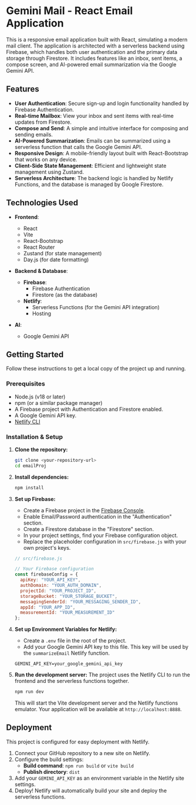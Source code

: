 # Gemini Mail - React Email Application

This is a responsive email application built with React, simulating a modern mail client. The application is architected with a serverless backend using Firebase, which handles both user authentication and the primary data storage through Firestore. It includes features like an inbox, sent items, a compose screen, and AI-powered email summarization via the Google Gemini API.

## Features

- **User Authentication**: Secure sign-up and login functionality handled by Firebase Authentication.
- **Real-time Mailbox**: View your inbox and sent items with real-time updates from Firestore.
- **Compose and Send**: A simple and intuitive interface for composing and sending emails.
- **AI-Powered Summarization**: Emails can be summarized using a serverless function that calls the Google Gemini API.
- **Responsive Design**: A mobile-friendly layout built with React-Bootstrap that works on any device.
- **Client-Side State Management**: Efficient and lightweight state management using Zustand.
- **Serverless Architecture**: The backend logic is handled by Netlify Functions, and the database is managed by Google Firestore.

## Technologies Used

- **Frontend**:
  - React
  - Vite
  - React-Bootstrap
  - React Router
  - Zustand (for state management)
  - Day.js (for date formatting)

- **Backend & Database**:
  - **Firebase**:
    - Firebase Authentication
    - Firestore (as the database)
  - **Netlify**:
    - Serverless Functions (for the Gemini API integration)
    - Hosting

- **AI**:
  - Google Gemini API

## Getting Started

Follow these instructions to get a local copy of the project up and running.

### Prerequisites

- Node.js (v18 or later)
- npm (or a similar package manager)
- A Firebase project with Authentication and Firestore enabled.
- A Google Gemini API key.
- [Netlify CLI](https://docs.netlify.com/cli/get-started/)

### Installation & Setup

1.  **Clone the repository:**
    ```sh
    git clone <your-repository-url>
    cd emailProj
    ```

2.  **Install dependencies:**
    ```sh
    npm install
    ```

3.  **Set up Firebase:**
    - Create a Firebase project in the [Firebase Console](https://console.firebase.google.com/).
    - Enable Email/Password authentication in the "Authentication" section.
    - Create a Firestore database in the "Firestore" section.
    - In your project settings, find your Firebase configuration object.
    - Replace the placeholder configuration in `src/firebase.js` with your own project's keys.

    ```javascript
    // src/firebase.js

    // Your Firebase configuration
    const firebaseConfig = {
      apiKey: "YOUR_API_KEY",
      authDomain: "YOUR_AUTH_DOMAIN",
      projectId: "YOUR_PROJECT_ID",
      storageBucket: "YOUR_STORAGE_BUCKET",
      messagingSenderId: "YOUR_MESSAGING_SENDER_ID",
      appId: "YOUR_APP_ID",
      measurementId: "YOUR_MEASUREMENT_ID"
    };
    ```

4.  **Set up Environment Variables for Netlify:**
    - Create a `.env` file in the root of the project.
    - Add your Google Gemini API key to this file. This key will be used by the `summarizeEmail` Netlify function.
    ```
    GEMINI_API_KEY=your_google_gemini_api_key
    ```

5.  **Run the development server:**
    The project uses the Netlify CLI to run the frontend and the serverless functions together.
    ```sh
    npm run dev
    ```
    This will start the Vite development server and the Netlify functions emulator. Your application will be available at `http://localhost:8888`.

## Deployment

This project is configured for easy deployment with Netlify.

1.  Connect your GitHub repository to a new site on Netlify.
2.  Configure the build settings:
    - **Build command**: `npm run build` or `vite build`
    - **Publish directory**: `dist`
3.  Add your `GEMINI_API_KEY` as an environment variable in the Netlify site settings.
4.  Deploy! Netlify will automatically build your site and deploy the serverless functions.